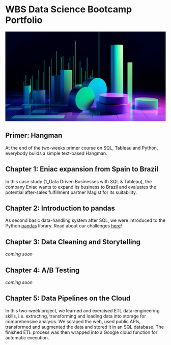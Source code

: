 # WBS Data Science Bootcamp Portfolio

![cover_picture](0_Hangman_game_with_Python/cover_pciture.webp)

## Primer: Hangman

At the end of the two-weeks primer course on SQL, Tableau and Python, everybody builds a simple text-based Hangman.


## Chapter 1: Eniac expansion from Spain to Brazil

In this case study (1_Data Driven Businesses with SQL & Tableau), the company Eniac wants to expand
its business to Brazil and evaluates the potential after-sales fulfillment partner
Magist for its suitability.


## Chapter 2: Introduction to pandas

As second basic data-handling system after SQL, we were introduced to the Python
[pandas](https://pandas.pydata.org/) library.
Read about our challenges [here](<2. Pandas>)!

## Chapter 3: Data Cleaning and Storytelling
*coming soon*

## Chapter 4: A/B Testing
*coming soon*

## Chapter 5: Data Pipelines on the Cloud

In this two-week project, we learned and exercised ETL data-engineering skills, i.e. extracting, transforming and loading data into storage for comprehensive analysis. We scraped the web, used public APIs, transformed and augmented the data and stored it in an SQL database. The finished ETL process was then wrapped into a Google cloud function for automatic execution.


